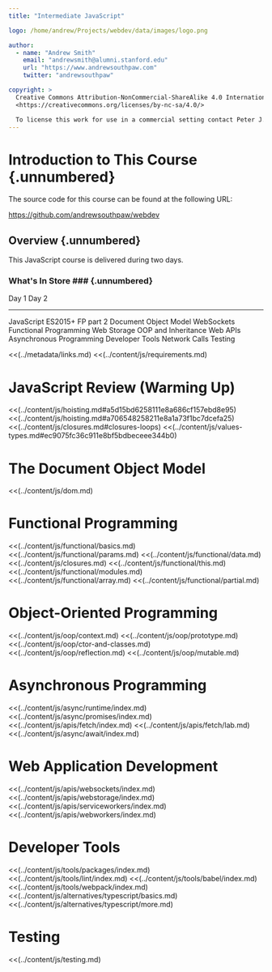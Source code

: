 ```yaml
---
title: "Intermediate JavaScript"

logo: /home/andrew/Projects/webdev/data/images/logo.png

author:
  - name: "Andrew Smith"
    email: "andrewsmith@alumni.stanford.edu"
    url: "https://www.andrewsouthpaw.com"
    twitter: "andrewsouthpaw"

copyright: >
  Creative Commons Attribution-NonCommercial-ShareAlike 4.0 International Public License:
  <https://creativecommons.org/licenses/by-nc-sa/4.0/>

  To license this work for use in a commercial setting contact Peter J. Jones.
---
```


Introduction to This Course {.unnumbered}
=========================================

The source code for this course can be found at the following URL:

<https://github.com/andrewsouthpaw/webdev>

Overview {.unnumbered}
----------------------

This JavaScript course is delivered during two days.

### What's In Store ### {.unnumbered}

  Day 1                        Day 2
  --------------               --------------
  JavaScript ES2015+           FP part 2
  Document Object Model        WebSockets
  Functional Programming       Web Storage
  OOP and Inheritance          Web APIs
  Asynchronous Programming     Developer Tools
  Network Calls                Testing

<div class="notes">

<<(../metadata/links.md)
<<(../content/js/requirements.md)

</div>

# JavaScript Review (Warming Up)

<<(../content/js/hoisting.md#a5d15bd6258111e8a686cf157ebd8e95)
<<(../content/js/hoisting.md#a706548258211e8a1a73f1bc7dcefa25)
<<(../content/js/closures.md#closures-loops)
<<(../content/js/values-types.md#ec9075fc36c911e8bf5bdbeceee344b0)

# The Document Object Model

<<(../content/js/dom.md)

# Functional Programming

<<(../content/js/functional/basics.md)
<<(../content/js/functional/params.md)
<<(../content/js/functional/data.md)
<<(../content/js/closures.md)
<<(../content/js/functional/this.md)
<<(../content/js/functional/modules.md)
<<(../content/js/functional/array.md)
<<(../content/js/functional/partial.md)

# Object-Oriented Programming

<<(../content/js/oop/context.md)
<<(../content/js/oop/prototype.md)
<<(../content/js/oop/ctor-and-classes.md)
<<(../content/js/oop/reflection.md)
<<(../content/js/oop/mutable.md)

# Asynchronous Programming

<<(../content/js/async/runtime/index.md)
<<(../content/js/async/promises/index.md)
<<(../content/js/apis/fetch/index.md)
<<(../content/js/apis/fetch/lab.md)
<<(../content/js/async/await/index.md)

# Web Application Development

<<(../content/js/apis/websockets/index.md)
<<(../content/js/apis/webstorage/index.md)
<<(../content/js/apis/serviceworkers/index.md)
<<(../content/js/apis/webworkers/index.md)

# Developer Tools

<<(../content/js/tools/packages/index.md)
<<(../content/js/tools/lint/index.md)
<<(../content/js/tools/babel/index.md)
<<(../content/js/tools/webpack/index.md)
<<(../content/js/alternatives/typescript/basics.md)
<<(../content/js/alternatives/typescript/more.md)

# Testing

<<(../content/js/testing.md)
